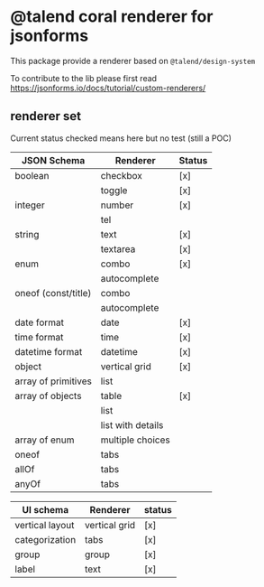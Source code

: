 # @talend coral renderer for jsonforms

This package provide a renderer based on `@talend/design-system`

To contribute to the lib please first read https://jsonforms.io/docs/tutorial/custom-renderers/

## renderer set

Current status checked means here but no test (still a POC)

| JSON Schema         | Renderer          | Status |
| ------------------- | ----------------- | ------ |
| boolean             | checkbox          | [x]    |
|                     | toggle            | [x]    |
| integer             | number            | [x]    |
|                     | tel               |        |
| string              | text              | [x]    |
|                     | textarea          | [x]    |
| enum                | combo             | [x]    |
|                     | autocomplete      |        |
| oneof (const/title) | combo             |        |
|                     | autocomplete      |        |
| date format         | date              | [x]    |
| time format         | time              | [x]    |
| datetime format     | datetime          | [x]    |
| object              | vertical grid     | [x]    |
| array of primitives | list              |        |
| array of objects    | table             | [x]    |
|                     | list              |        |
|                     | list with details |        |
| array of enum       | multiple choices  |        |
| oneof               | tabs              |        |
| allOf               | tabs              |        |
| anyOf               | tabs              |        |

| UI schema       | Renderer      | status |
| --------------- | ------------- | ------ |
| vertical layout | vertical grid | [x]    |
| categorization  | tabs          | [x]    |
| group           | group         | [x]    |
| label           | text          | [x]    |
